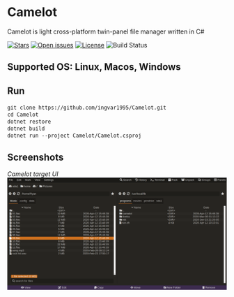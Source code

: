# Camelot

Camelot is light cross-platform twin-panel file manager written in C#


[![Stars](https://img.shields.io/github/stars/ingvar1995/Camelot.svg?style=for-the-badge)](https://github.com/ingvar1995/Camelot/stargazers)
[![Open issues](https://img.shields.io/github/issues/ingvar1995/Camelot.svg?style=for-the-badge)](https://github.com/ingvar1995/Camelot/issues)
[![License](https://img.shields.io/dub/l/vibe-d.svg?style=for-the-badge)](https://raw.githubusercontent.com/ingvar1995/Camelot/master/LICENSE.md)
![Build Status](https://img.shields.io/travis/ingvar1995/Camelot?style=for-the-badge)

## Supported OS: Linux, Macos, Windows

## Run

```
git clone https://github.com/ingvar1995/Camelot.git
cd Camelot
dotnet restore
dotnet build
dotnet run --project Camelot/Camelot.csproj
```

## Screenshots
*Camelot target UI*
![Camelot](/docs/Camelot.png)
